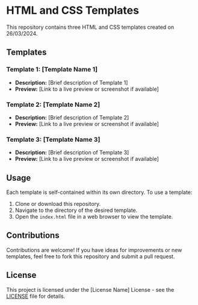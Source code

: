# HTML and CSS Templates

This repository contains three HTML and CSS templates created on 26/03/2024.

## Templates

### Template 1: [Template Name 1]

- **Description:** [Brief description of Template 1]
- **Preview:** [Link to a live preview or screenshot if available]

### Template 2: [Template Name 2]

- **Description:** [Brief description of Template 2]
- **Preview:** [Link to a live preview or screenshot if available]

### Template 3: [Template Name 3]

- **Description:** [Brief description of Template 3]
- **Preview:** [Link to a live preview or screenshot if available]

## Usage

Each template is self-contained within its own directory. To use a template:

1. Clone or download this repository.
2. Navigate to the directory of the desired template.
3. Open the `index.html` file in a web browser to view the template.

## Contributions

Contributions are welcome! If you have ideas for improvements or new templates, feel free to fork this repository and submit a pull request.

## License

This project is licensed under the [License Name] License - see the [LICENSE](LICENSE) file for details.
